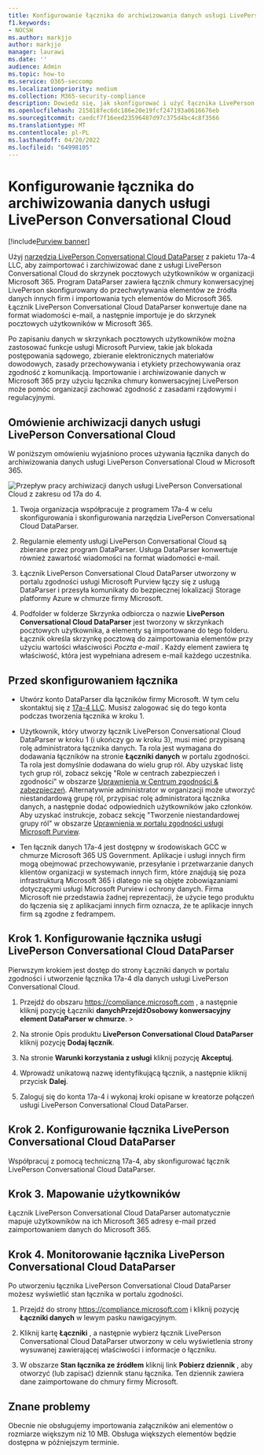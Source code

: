 ```yaml
---
title: Konfigurowanie łącznika do archiwizowania danych usługi LivePerson Conversational Cloud w Microsoft 365
f1.keywords:
- NOCSH
ms.author: markjjo
author: markjjo
manager: laurawi
ms.date: ''
audience: Admin
ms.topic: how-to
ms.service: O365-seccomp
ms.localizationpriority: medium
ms.collection: M365-security-compliance
description: Dowiedz się, jak skonfigurować i użyć łącznika LivePerson Conversational Cloud DataParser 17a-4 do importowania i archiwizowania danych usługi LivePerson Conversational Cloud w Microsoft 365.
ms.openlocfilehash: 215818fec6dc186e20e19fcf247193a0616676eb
ms.sourcegitcommit: caedcf7f16eed23596487d97c375d4bc4c8f3566
ms.translationtype: MT
ms.contentlocale: pl-PL
ms.lasthandoff: 04/20/2022
ms.locfileid: "64998105"
---
```

# <a name="set-up-a-connector-to-archive-liveperson-conversational-cloud-data"></a>Konfigurowanie łącznika do archiwizowania danych usługi LivePerson Conversational Cloud

[!include[Purview banner](../includes/purview-rebrand-banner.md)]

Użyj [narzędzia LivePerson Conversational Cloud DataParser](https://www.17a-4.com/liveperson-dataparser/) z pakietu 17a-4 LLC, aby zaimportować i zarchiwizować dane z usługi LivePerson Conversational Cloud do skrzynek pocztowych użytkowników w organizacji Microsoft 365. Program DataParser zawiera łącznik chmury konwersacyjnej LivePerson skonfigurowany do przechwytywania elementów ze źródła danych innych firm i importowania tych elementów do Microsoft 365. Łącznik LivePerson Conversational Cloud DataParser konwertuje dane na format wiadomości e-mail, a następnie importuje je do skrzynek pocztowych użytkowników w Microsoft 365.

Po zapisaniu danych w skrzynkach pocztowych użytkowników można zastosować funkcje usługi Microsoft Purview, takie jak blokada postępowania sądowego, zbieranie elektronicznych materiałów dowodowych, zasady przechowywania i etykiety przechowywania oraz zgodność z komunikacją. Importowanie i archiwizowanie danych w Microsoft 365 przy użyciu łącznika chmury konwersacyjnej LivePerson może pomóc organizacji zachować zgodność z zasadami rządowymi i regulacyjnymi.

## <a name="overview-of-archiving-liveperson-conversational-cloud-data"></a>Omówienie archiwizacji danych usługi LivePerson Conversational Cloud

W poniższym omówieniu wyjaśniono proces używania łącznika danych do archiwizowania danych usługi LivePerson Conversational Cloud w Microsoft 365.

![Przepływ pracy archiwizacji danych usługi LivePerson Conversational Cloud z zakresu od 17a do 4.](../media/LiveEngageDataParserConnectorWorkflow.png)

1. Twoja organizacja współpracuje z programem 17a-4 w celu skonfigurowania i skonfigurowania narzędzia LivePerson Conversational Cloud DataParser.

2. Regularnie elementy usługi LivePerson Conversational Cloud są zbierane przez program DataParser. Usługa DataParser konwertuje również zawartość wiadomości na format wiadomości e-mail.

3. Łącznik LivePerson Conversational Cloud DataParser utworzony w portalu zgodności usługi Microsoft Purview łączy się z usługą DataParser i przesyła komunikaty do bezpiecznej lokalizacji Storage platformy Azure w chmurze firmy Microsoft.

4. Podfolder w folderze Skrzynka odbiorcza o nazwie **LivePerson Conversational Cloud DataParser** jest tworzony w skrzynkach pocztowych użytkownika, a elementy są importowane do tego folderu. Łącznik określa skrzynkę pocztową do zaimportowania elementów przy użyciu wartości właściwości *Poczta e-mail* . Każdy element zawiera tę właściwość, która jest wypełniana adresem e-mail każdego uczestnika.

## <a name="before-you-set-up-a-connector"></a>Przed skonfigurowaniem łącznika

- Utwórz konto DataParser dla łączników firmy Microsoft. W tym celu skontaktuj się z [17a-4 LLC](https://www.17a-4.com/contact/). Musisz zalogować się do tego konta podczas tworzenia łącznika w kroku 1.

- Użytkownik, który utworzy łącznik LivePerson Conversational Cloud DataParser w kroku 1 (i ukończy go w kroku 3), musi mieć przypisaną rolę administratora łącznika danych. Ta rola jest wymagana do dodawania łączników na stronie **Łączniki danych** w portalu zgodności. Ta rola jest domyślnie dodawana do wielu grup ról. Aby uzyskać listę tych grup ról, zobacz sekcję "Role w centrach zabezpieczeń i zgodności" w obszarze [Uprawnienia w Centrum zgodności & zabezpieczeń](../security/office-365-security/permissions-in-the-security-and-compliance-center.md#roles-in-the-security--compliance-center). Alternatywnie administrator w organizacji może utworzyć niestandardową grupę ról, przypisać rolę administratora łącznika danych, a następnie dodać odpowiednich użytkowników jako członków. Aby uzyskać instrukcje, zobacz sekcję "Tworzenie niestandardowej grupy ról" w obszarze [Uprawnienia w portalu zgodności usługi Microsoft Purview](microsoft-365-compliance-center-permissions.md#create-a-custom-role-group).

- Ten łącznik danych 17a-4 jest dostępny w środowiskach GCC w chmurze Microsoft 365 US Government. Aplikacje i usługi innych firm mogą obejmować przechowywanie, przesyłanie i przetwarzanie danych klientów organizacji w systemach innych firm, które znajdują się poza infrastrukturą Microsoft 365 i dlatego nie są objęte zobowiązaniami dotyczącymi usługi Microsoft Purview i ochrony danych. Firma Microsoft nie przedstawia żadnej reprezentacji, że użycie tego produktu do łączenia się z aplikacjami innych firm oznacza, że te aplikacje innych firm są zgodne z fedrampem.

## <a name="step-1-set-up-a-liveperson-conversational-cloud-dataparser-connector"></a>Krok 1. Konfigurowanie łącznika usługi LivePerson Conversational Cloud DataParser

Pierwszym krokiem jest dostęp do strony Łączniki danych w portalu zgodności i utworzenie łącznika 17a-4 dla danych usługi LivePerson Conversational Cloud.

1. Przejdź do obszaru <https://compliance.microsoft.com> , a następnie kliknij pozycję Łączniki **danychPrzejdźOsobowy konwersacyjny element DataParser w chmurze**. > 

2. Na stronie Opis produktu **LivePerson Conversational Cloud DataParser** kliknij pozycję **Dodaj łącznik**.

3. Na stronie **Warunki korzystania z usługi** kliknij pozycję **Akceptuj**.

4. Wprowadź unikatową nazwę identyfikującą łącznik, a następnie kliknij przycisk **Dalej**.

5. Zaloguj się do konta 17a-4 i wykonaj kroki opisane w kreatorze połączeń usługi LivePerson Conversational Cloud DataParser.

## <a name="step-2-configure-the-liveperson-conversational-cloud-dataparser-connector"></a>Krok 2. Konfigurowanie łącznika LivePerson Conversational Cloud DataParser

Współpracuj z pomocą techniczną 17a-4, aby skonfigurować łącznik LivePerson Conversational Cloud DataParser.

## <a name="step-3-map-users"></a>Krok 3. Mapowanie użytkowników

Łącznik LivePerson Conversational Cloud DataParser automatycznie mapuje użytkowników na ich Microsoft 365 adresy e-mail przed zaimportowaniem danych do Microsoft 365.

## <a name="step-4-monitor-the-liveperson-conversational-cloud-dataparser-connector"></a>Krok 4. Monitorowanie łącznika LivePerson Conversational Cloud DataParser

Po utworzeniu łącznika LivePerson Conversational Cloud DataParser możesz wyświetlić stan łącznika w portalu zgodności.

1. Przejdź do strony <https://compliance.microsoft.com> i kliknij pozycję **Łączniki danych** w lewym pasku nawigacyjnym.

2. Kliknij kartę **Łączniki** , a następnie wybierz łącznik LivePerson Conversational Cloud DataParser utworzony w celu wyświetlenia strony wysuwanej zawierającej właściwości i informacje o łączniku.

3. W obszarze **Stan łącznika ze źródłem** kliknij link **Pobierz dziennik** , aby otworzyć (lub zapisać) dziennik stanu łącznika. Ten dziennik zawiera dane zaimportowane do chmury firmy Microsoft.

## <a name="known-issues"></a>Znane problemy

Obecnie nie obsługujemy importowania załączników ani elementów o rozmiarze większym niż 10 MB. Obsługa większych elementów będzie dostępna w późniejszym terminie.
